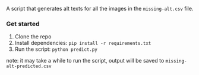 A script that generates alt texts for all the images in the `missing-alt.csv` file.

### Get started
1. Clone the repo
2. Install dependencies: `pip install -r requirements.txt`
3. Run the script: `python predict.py`

note: it may take a while to run the script, output will be saved to `missing-alt-predicted.csv`